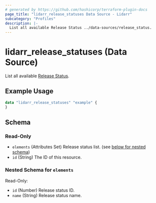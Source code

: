 ```yaml
---
# generated by https://github.com/hashicorp/terraform-plugin-docs
page_title: "lidarr_release_statuses Data Source - Lidarr"
subcategory: "Profiles"
description: |-
  List all available Release Status ../data-sources/release_status.
---
```


# lidarr_release_statuses (Data Source)

<!-- subcategory:Profiles -->
List all available [Release Status](../data-sources/release_status).

## Example Usage

```terraform
data "lidarr_release_statuses" "example" {
}
```

<!-- schema generated by tfplugindocs -->
## Schema

### Read-Only

- `elements` (Attributes Set) Release status list. (see [below for nested schema](#nestedatt--elements))
- `id` (String) The ID of this resource.

<a id="nestedatt--elements"></a>
### Nested Schema for `elements`

Read-Only:

- `id` (Number) Release status ID.
- `name` (String) Release status name.
